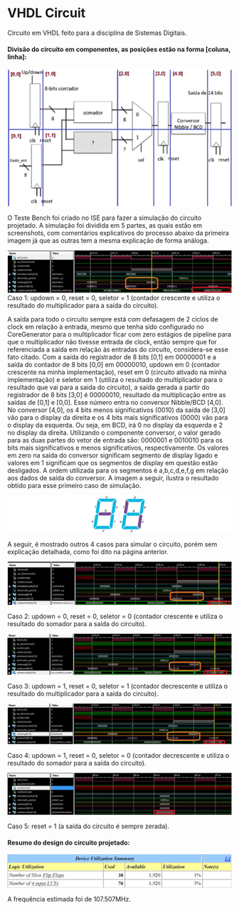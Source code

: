 # VHDL Circuit
Circuito em VHDL feito para a disciplina de Sistemas Digitais.

#### Divisão do circuito em componentes, as posições estão na forma [coluna, linha]:

![Divisão do circuito](resources/fig01.jpg)

O Teste Bench foi criado no ISE para fazer a simulação do circuito projetado. 
A simulação foi dividida em 5 partes, as quais estão em screenshots, com comentários explicativos do processo abaixo da primeira imagem já que as outras tem a mesma explicação de forma análoga.

![Caso 1: updown = 0, reset = 0, seletor = 1 (contador crescente e utiliza o resultado do multiplicador para a saída do circuito).)](resources/fig02.jpg)
Caso 1: updown = 0, reset = 0, seletor = 1 (contador crescente e utiliza o resultado do multiplicador para a saída do circuito).

A saída para todo o circuito sempre está com defasagem de 2 ciclos de clock em relação à entrada, mesmo que tenha sido configurado no CoreGenerator para o multiplicador ficar com zero estágios de pipeline para que o multiplicador não tivesse entrada de clock, então sempre que for referenciada a saída em relação às entradas do circuito, considera-se esse fato citado. 
Com a saída do registrador de 8 bits [0,1] em 00000001 e a saída do contador de 8 bits [0,0] em 00000010, updown em 0 (contador crescente na minha implementação), reset em 0 (circuito ativado na minha implementação) e seletor em 1 (utiliza o resultado do multiplicador para o resultado que vai para a saída do circuito), a saída gerada a partir do registrador de 8 bits [3,0] é 00000010, resultado da multiplicação entre as saídas de [0,1] e [0,0].
Esse número entra no conversor Nibble/BCD [4,0]. No conversor [4,0], os 4 bits menos significativos (0010) da saída de [3,0] vão para o display da direita e os 4 bits mais significativos (0000) vão para o display da esquerda. 
Ou seja, em BCD, irá 0 no display da esquerda e 2 no display da direita. Utilizando o componente conversor, o valor gerado para as duas partes do vetor de entrada são: 0000001 e 0010010 para os bits mais significativos e menos significativos, respectivamente. 
Os valores em zero na saída do conversor
significam segmento de display ligado e valores em 1 significam que os segmentos de display em questão estão desligados. 
A ordem utilizada para os segmentos é a,b,c,d,e,f,g em relação aos dados de saída do conversor. A imagem a seguir, ilustra o resultado obtido para esse primeiro caso de simulação.

![Display](resources/fig03.jpg)

A seguir, é mostrado outros 4 casos para simular o circuito, porém sem explicação detalhada, como foi dito na página anterior.

![Caso 2](resources/fig04.jpg)

Caso 2: updown = 0, reset = 0, seletor = 0 (contador crescente e utiliza o resultado do somador para a saída do circuito).

![Caso 3](resources/fig05.jpg)

Caso 3: updown = 1, reset = 0, seletor = 1 (contador decrescente e utiliza o resultado do multiplicador para a saída do circuito).

![Caso 4](resources/fig06.jpg)

Caso 4: updown = 1, reset = 0, seletor = 0 (contador decrescente e utiliza o resultado do somador para a saída do circuito).

![Caso 5](resources/fig07.jpg)

Caso 5: reset = 1 (a saída do circuito é sempre zerada).

#### Resumo do design do circuito projetado:

![Resumo](resources/fig08.jpg)

A frequência estimada foi de 107.507MHz.








